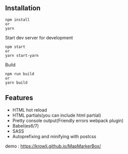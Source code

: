 ## Installation

```
npm install
or
yarn
```

Start dev server for development

```
npm start
or
yarn start-yarn
```

Build

```
npm run build
or
yarn build
```

## Features

- HTML hot reload
- HTML partials(you can include html partial)
- Pretty console output(Friendly errors webpack plugin)
- Babel(es6/7)
- SASS
- Autoprefixing and minifying with postcss

demo : https://krowli.github.io/MapMarkerBox/
